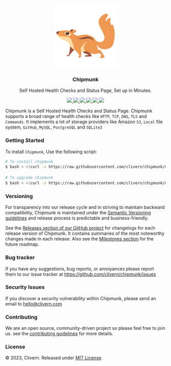 <p align="center">
    <img alt="Chipmunk Logo" src="/static/logo.png?v=0.1.0" width="200" />
    <h3 align="center">Chipmunk</h3>
    <p align="center">Self Hosted Health Checks and Status Page, Set up in Minutes.</p>
    <p align="center">
        <a href="https://github.com/clivern/chipmunk/actions/workflows/api.yml">
            <img src="https://github.com/clivern/chipmunk/actions/workflows/api.yml/badge.svg">
        </a>
        <a href="https://github.com/clivern/chipmunk/actions/workflows/ui.yml">
            <img src="https://github.com/clivern/chipmunk/actions/workflows/ui.yml/badge.svg">
        </a>
        <a href="https://github.com/clivern/chipmunk/releases">
            <img src="https://img.shields.io/badge/Version-v0.1.0-red.svg">
        </a>
        <a href="https://goreportcard.com/report/github.com/clivern/chipmunk">
            <img src="https://goreportcard.com/badge/github.com/clivern/chipmunk?v=0.1.0">
        </a>
        <a href="https://godoc.org/github.com/clivern/chipmunk">
            <img src="https://godoc.org/github.com/clivern/chipmunk?status.svg">
        </a>
        <a href="https://github.com/clivern/chipmunk/blob/main/LICENSE">
            <img src="https://img.shields.io/badge/LICENSE-MIT-orange.svg">
        </a>
    </p>
</p>

Chipmunk is a Self Hosted Health Checks and Status Page. Chipmunk supports a broad range of health checks like `HTTP`, `TCP`, `DNS`, `TLS` and `Commands`. It implements a lot of storage providers like Amazon `S3`, `Local` file system, `GitHub`, `MySQL`, `PostgreSQL` and `SQLite3`


### Getting Started

To install `Chipmunk`, Use the following script:

```zsh
# To install chipmunk
$ bash < <(curl -s https://raw.githubusercontent.com/clivern/chipmunk/main/deployment/ubuntu/install.sh)

# To upgrade chipmunk
$ bash < <(curl -s https://raw.githubusercontent.com/clivern/chipmunk/main/deployment/ubuntu/upgrade.sh)
```


### Versioning

For transparency into our release cycle and in striving to maintain backward compatibility, Chipmunk is maintained under the [Semantic Versioning guidelines](https://semver.org/) and release process is predictable and business-friendly.

See the [Releases section of our GitHub project](https://github.com/clivern/chipmunk/releases) for changelogs for each release version of Chipmunk. It contains summaries of the most noteworthy changes made in each release. Also see the [Milestones section](https://github.com/clivern/chipmunk/milestones) for the future roadmap.


### Bug tracker

If you have any suggestions, bug reports, or annoyances please report them to our issue tracker at https://github.com/clivern/chipmunk/issues


### Security Issues

If you discover a security vulnerability within Chipmunk, please send an email to [hello@clivern.com](mailto:hello@clivern.com)


### Contributing

We are an open source, community-driven project so please feel free to join us. see the [contributing guidelines](CONTRIBUTING.md) for more details.


### License

© 2023, Clivern. Released under [MIT License](https://opensource.org/licenses/mit-license.php).
